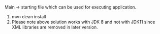 Main -> starting file which can be used for executing application.

1. mvn clean install
2. Please note above solution works with JDK 8 and not with JDK11 since XML libraries are removed in later version.
